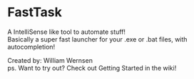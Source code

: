 # FastTask
A IntelliSense like tool to automate stuff!  
Basically a super fast launcher for your .exe or .bat files, with autocompletion!

Created by: William Wernsen  
ps. Want to try out? Check out Getting Started in the wiki!

